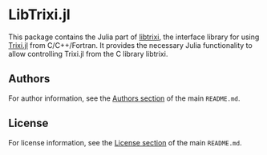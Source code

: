 # LibTrixi.jl

This package contains the Julia part of
[libtrixi](https://github.com/trixi-framework/libtrixi), the interface library for using
[Trixi.jl](https://github.com/trixi-framework/Trixi.jl) from C/C++/Fortran.
It provides the necessary Julia functionality to allow controlling Trixi.jl from the C
library libtrixi.

## Authors
For author information, see the
[Authors section](https://github.com/trixi-framework/libtrixi#authors) of the main
`README.md`.

## License
For license information, see the
[License section](https://github.com/trixi-framework/libtrixi#license) of the main
`README.md`.
